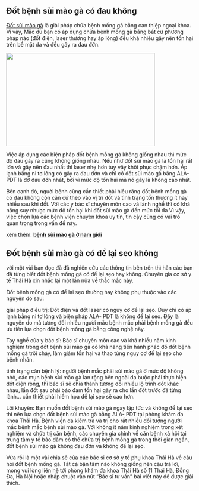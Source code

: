 <h2>Đốt bệnh sùi mào gà có đau không</h2>

<p><a href="http://phongkhamthaiha.com/dot-sui-mao-ga-o-dau-bao-nhieu-tien-co-dau-khong-bao-lau-thi-khoi-102257.html">Đốt sùi mào gà</a> là giải pháp chữa bệnh mồng gà bằng can thiệp ngoại khoa. Vì vậy, Mặc dù bạn có áp dụng chữa bệnh mồng gà bằng bất cứ phương pháp nào (đốt điện, laser thường hay áp lỏng) đều khá nhiều gây nên tổn hại trên bề mặt da và đều gây ra đau đớn.</p>

<p><img alt="" src="http://phongkhamthaiha.com/media/images/dot-sui-mao-ga.jpg" style="height:250px; width:400px" /></p>

<p>Việc áp dụng các biện pháp đốt bệnh mồng gà không giống nhau thì mức độ đau gây ra cũng không giống nhau. Nếu như đốt sùi mào gà là tổn hại rất lớn và gây nên đau nhất thì laser nhẹ hơn tuy vậy khôi phục chậm hơn. Áp lạnh bằng ni tơ lỏng có gây ra đau đớn và chỉ có đốt sùi mào gà bằng ALA- PDT là đỡ đau đớn nhất, bởi vì mức độ tổn hại mà nó gây là không cao nhất.</p>

<p>Bên cạnh đó, người bệnh cũng cần thiết phải hiểu rằng đốt bệnh mồng gà có đau không còn căn cứ theo vào vị trí đốt và tình trạng tổn thương ít hay nhiều sau khi đốt. Với các y bác sĩ chuyên môn cao và lành nghề thì có khả năng suy nhược mức độ tổn hại khi đốt sùi mào gà đến mức tối đa Vì vậy, việc chọn lựa các bệnh viện chuyên khoa uy tín, tin cậy cũng có vai trò quan trọng trong vấn đề này.</p>

<p>xem thêm: <strong><a href="http://phongkhamthaiha.com/benh-sui-mao-ga-o-nam-gioi-va-cach-chua-dieu-tri-102247.html">bệnh sùi mào gà ở nam giới</a></strong></p>

<h2>Đốt bệnh sùi mào gà có để lại seo không</h2>

<p>với một vài bạn đọc đã đã nghiên cứu các thông tin bên trên thì hẳn các bạn đã từng biết đốt bệnh mồng gà có để lại sẹo hay không. Chuyên gia cơ sở y tế Thái Hà xin nhắc lại một lần nữa về thắc mắc này.</p>

<p>Đốt bệnh mồng gà có để lại sẹo thường hay không phụ thuộc vào các nguyên do sau:</p>

<p>giải pháp điều trị: Đốt điện và đốt laser có nguy cơ để lại sẹo. Duy chỉ có áp lạnh bằng ni tơ lỏng và biện pháp ALA- PDT là không để lại sẹo. Đây là nguyên do mà tương đối nhiều người mắc bệnh mắc phải bệnh mồng gà đều ưu tiên lựa chọn đốt bệnh mồng gà bằng công nghệ này.</p>

<p>Tay nghề của y bác sĩ: Bác sĩ chuyên môn cao và khá nhiều năm kinh nghiệm trong đốt bệnh sùi mào gà có khả năng tiến hành phác đồ đốt bệnh mồng gà trôi chảy, làm giảm tổn hại và thao túng nguy cơ để lại sẹo cho bệnh nhân.</p>

<p>tình trạng căn bệnh lý: người bệnh mắc phải sùi mào gà ở mức độ không nhỏ, các mụn bệnh sùi mào gà lan rộng bên ngoài da buộc phải thực hiện đốt diện rộng, thì bác sĩ sẽ chia thành tương đối nhiều lộ trình đốt khác nhau, lần đốt sau phải bảo đảm tổn hại gây ra cho lần đốt trước đã từng lành&hellip; cần thiết phải hiểm họa để lại sẹo sẽ cao hơn.</p>

<p>Lời khuyên: Bạn muốn đốt bệnh sùi mào gà ngay lập tức và không để lại sẹo thì nên lựa chọn đốt bệnh sùi mào gà bằng ALA- PDT tại phòng khám đa khoa Thái Hà. Bệnh viện đa kiểm tra và trị cho rất nhiều đối tượng người mắc bệnh mắc bệnh sùi mào gà. Với không ít năm kinh nghiệm trong xét nghiệm và chữa trị căn bệnh, các chuyên gia chính về căn bệnh xã hội tại trung tâm y tế bảo đảm có thể chữa trị bệnh mồng gà trong thời gian ngắn, đốt bệnh sùi mào gà không đau đớn và không để lại sẹo.</p>

<p>Vừa rồi là một vài chia sẻ của các bác sĩ cơ sở y tế phụ khoa Thái Hà về câu hỏi đốt bệnh mồng gà. Tất cả bận tâm nào không giống nên câu trả lời, mong vui lòng liên hệ tới phòng khám đa khoa Thái Hà số 11 Thái Hà, Đống Đa, Hà Nội hoặc nhấp chuột vào nút &ldquo;Bác sĩ tư vấn&rdquo; bài viết này để được giải thích.</p>
